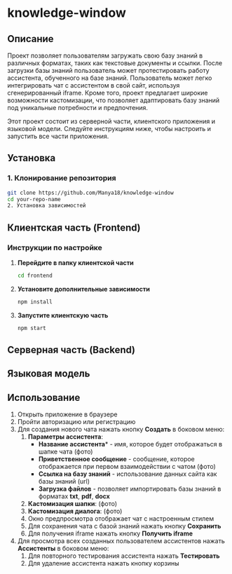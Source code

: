 # knowledge-window

## Описание

Проект позволяет пользователям загружать свою базу знаний в различных форматах, таких как текстовые документы и ссылки. После загрузки базы знаний пользователь может протестировать работу ассистента, обученного на базе знаний. Пользователь может легко интегрировать чат с ассистентом в свой сайт, используя сгенерированный iframe.
Кроме того, проект предлагает широкие возможности кастомизации, что позволяет адаптировать базу знаний под уникальные потребности и предпочтения.

Этот проект состоит из серверной части, клиентского приложения и языковой модели. Следуйте инструкциям ниже, чтобы настроить и запустить все части приложения.

## Установка

### 1. Клонирование репозитория

```bash
git clone https://github.com/Manya18/knowledge-window
cd your-repo-name
2. Установка зависимостей
```

## Клиентская часть (Frontend)

### Инструкции по настройке

1. **Перейдите в папку клиентской части**
   ```bash
   cd frontend
   ```
2. **Установите дополнительные зависимости**
   ```bash
   npm install
   ```
3. **Запустите клиентскую часть**
   ```bash
   npm start
   ```

## Серверная часть (Backend)

## Языковая модель

## Использование
1. Открыть приложение в браузере
2. Пройти авторизацию или регистрацию
3. Для создания нового чата нажать кнопку **Создать** в боковом меню:
    1. **Параметры ассистента**:
        * **Название ассистента*** - имя, которое будет отображаться в шапке чата (фото)
        * **Приветственное сообщение** - сообщение, которое отображается при первом взаимодействии с чатом (фото)
        * **Ссылка на базу знаний** - использование данных сайта как базы знаний (url)
        * **Загрузка файлов** - позволяет импортировать базы знаний в форматах **txt**, **pdf**, **docx**
    2. **Кастомизация шапки**:
        (фото)
    3. **Кастомизация диалога**:
       (фото)
    4. Окно предпросмотра отображает чат с настроенным стилем
    5. Для сохранения чата с базой знаний нажать кнопку **Сохранить**
    6. Для получения iframe нажать кнопку **Получить iframe**
4. Для просмотра всех созданных пользователем ассистентов нажать **Ассистенты** в боковом меню:
    1. Для повторного тестирования ассистента нажать **Тестировать**
    2. Для удаление ассистента нажать кнопку корзины